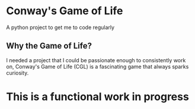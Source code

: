 # Conway's Game of Life
A python project to get me to code regularly
## Why the Game of Life?
I needed a project that I could be passionate enough to consistently work on, Conway's Game of Life (CGL) is a fascinating game that always sparks curiosity. 
# This is a functional work in progress